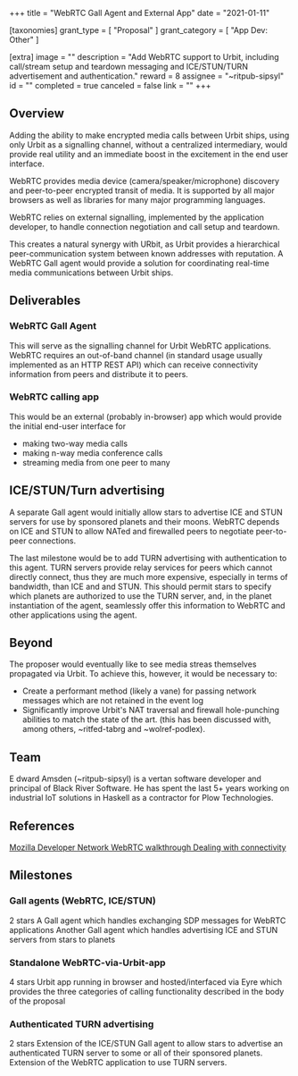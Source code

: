 +++
title = "WebRTC Gall Agent and External App"
date = "2021-01-11"

[taxonomies]
grant_type = [ "Proposal" ]
grant_category = [ "App Dev: Other" ]

[extra]
image = ""
description = "Add WebRTC support to Urbit, including call/stream setup and teardown messaging and ICE/STUN/TURN advertisement and authentication."
reward = 8
assignee = "~ritpub-sipsyl"
id = ""
completed = true
canceled = false
link = ""
+++

## Overview

Adding the ability to make encrypted media calls between Urbit ships, using only Urbit as a signalling channel, without a centralized intermediary, would provide real utility and an immediate boost in the excitement in the end user interface.

WebRTC provides media device (camera/speaker/microphone) discovery and peer-to-peer encrypted transit of media. It is supported by all major browsers as well as libraries for many major programming languages.

WebRTC relies on external signalling, implemented by the application developer, to handle connection negotiation and call setup and teardown.

This creates a natural synergy with URbit, as Urbit provides a hierarchical peer-communication system between known addresses with reputation. A WebRTC Gall agent would provide a solution for coordinating real-time media communications between Urbit ships.

## Deliverables

### WebRTC Gall Agent

This will serve as the signalling channel for Urbit WebRTC applications. WebRTC requires an out-of-band channel (in standard usage usually implemented as an HTTP REST API) which can receive connectivity information from peers and distribute it to peers.

### WebRTC calling app

This would be an external (probably in-browser) app which would provide the initial end-user interface for

- making two-way media calls
- making n-way media conference calls
- streaming media from one peer to many

## ICE/STUN/Turn advertising

A separate Gall agent would initially allow stars to advertise ICE and STUN servers for use by sponsored planets and their moons. WebRTC depends on ICE and STUN to allow NATed and firewalled peers to negotiate peer-to-peer connections.

The last milestone would be to add TURN advertising with authentication to this agent. TURN servers provide relay services for peers which cannot directly connect, thus they are much more expensive, especially in terms of bandwidth, than ICE and and STUN. This should permit stars to specify which planets are authorized to use the TURN server, and, in the planet instantiation of the agent, seamlessly offer this information to WebRTC and other applications using the agent.

## Beyond

The proposer would eventually like to see media streas themselves propagated via Urbit. To achieve this, however, it would be necessary to:

- Create a performant method (likely a vane) for passing network messages which are not retained in the event log
- Significantly improve Urbit's NAT traversal and firewall hole-punching abilities to match the state of the art. (this has been discussed with, among others, ~ritfed-tabrg and ~wolref-podlex).

## Team

E
dward Amsden (~ritpub-sipsyl) is a vertan software developer and principal of Black River Software. He has spent the last 5+ years working on industrial IoT solutions in Haskell as a contractor for Plow Technologies.

## References

[Mozilla Developer Network WebRTC walkthrough Dealing with connectivity](https://developer.mozilla.org/en-US/docs/Web/API/WebRTC_API/Signaling_and_video_calling)

## Milestones

### Gall agents (WebRTC, ICE/STUN)

2 stars
A Gall agent which handles exchanging SDP messages for WebRTC applications Another Gall agent which handles advertising ICE and STUN servers from stars to planets

### Standalone WebRTC-via-Urbit-app

4 stars
Urbit app running in browser and hosted/interfaced via Eyre which provides the three categories of calling functionality described in the body of the proposal

### Authenticated TURN advertising

2 stars
Extension of the ICE/STUN Gall agent to allow stars to advertise an authenticated TURN server to some or all of their sponsored planets. Extension of the WebRTC application to use TURN servers.
